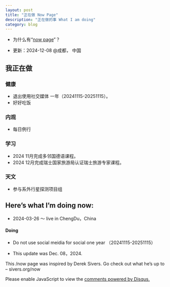 ```yaml
---
layout: post
title: "正在做 Now Page"
description: "正在做的事 What I am doing"
category: blog
---
```



- 为什么有“[now page](http://nownownow.com/about)”？


- 更新：2024-12-08 @成都， 中国


## 我正在做

### 健康

- 退出使用社交媒体 一年（20241115-20251115）。
- 好好吃饭

### 内观
- 每日例行

### 学习
- 2024 11月完成多邻国德语课程。
- 2024 12月完成瑞士国家旅游局认证瑞士旅游专家课程。

### 天文
- 参与系外行星探测项目组
  











## Here’s what I’m doing now:


- 2024-03-26 ～     live in ChengDu，China
 
#### Doing


- Do not use social meidia for social one year （20241115-20251115）




  
- This update was Dec. 08，2024.

This /now page was inspired by Derek Sivers. Go check out what he’s up to – sivers.org/now 


<div id="disqus_thread"></div>
<script>

/**
*  RECOMMENDED CONFIGURATION VARIABLES: EDIT AND UNCOMMENT THE SECTION BELOW TO INSERT DYNAMIC VALUES FROM YOUR PLATFORM OR CMS.
*  LEARN WHY DEFINING THESE VARIABLES IS IMPORTANT: https://disqus.com/admin/universalcode/#configuration-variables*/
/*
var disqus_config = function () {
this.page.url = https://violettianjie.github.io;  // Replace PAGE_URL with your page's canonical URL variable
this.page.identifier = https://violettianjie.github.io; // Replace PAGE_IDENTIFIER with your page's unique identifier variable
};
*/
(function() { // DON'T EDIT BELOW THIS LINE
var d = document, s = d.createElement('script');
s.src = 'https://https-violettianjie-github-io-1.disqus.com/embed.js';
s.setAttribute('data-timestamp', +new Date());
(d.head || d.body).appendChild(s);
})();
</script>
<noscript>Please enable JavaScript to view the <a href="https://disqus.com/?ref_noscript">comments powered by Disqus.</a></noscript>


